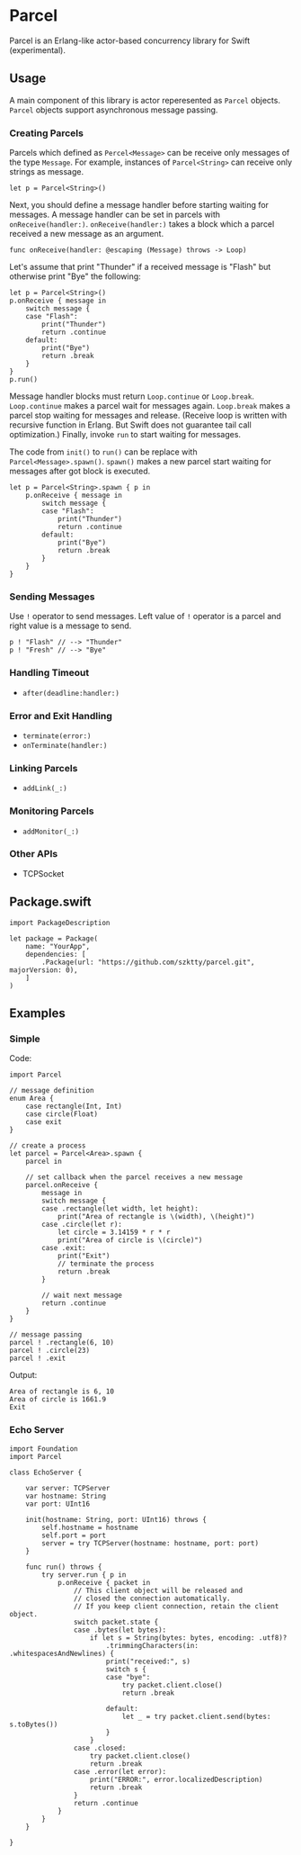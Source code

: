 # Parcel

Parcel is an Erlang-like actor-based concurrency library for Swift (experimental).

## Usage

A main component of this library is actor reperesented as ``Parcel`` objects.
``Parcel`` objects support asynchronous message passing.

### Creating Parcels

Parcels which defined as ``Percel<Message>`` can be receive only messages of the type ``Message``.
For example, instances of ``Parcel<String>`` can receive only strings as message.

```
let p = Parcel<String>()
```

Next, you should define a message handler before starting waiting for messages.
A message handler can be set in parcels with ``onReceive(handler:)``.
``onReceive(handler:)`` takes a block which a parcel received a new message as an argument.

```
func onReceive(handler: @escaping (Message) throws -> Loop)
```

Let's assume that print "Thunder" if a received message is "Flash" but otherwise print "Bye" the following:

```
let p = Parcel<String>()
p.onReceive { message in
    switch message {
    case "Flash":
        print("Thunder")
        return .continue
    default:
        print("Bye")
        return .break
    }
}
p.run()
```

Message handler blocks must return ``Loop.continue`` or ``Loop.break``.
``Loop.continue`` makes a parcel wait for messages again.
``Loop.break`` makes a parcel stop waiting for messages and release.
(Receive loop is written with recursive function in Erlang.
But Swift does not guarantee tail call optimization.)
Finally, invoke ``run`` to start waiting for messages.

The code from ``init()`` to ``run()`` can be replace with ``Parcel<Message>.spawn()``.
``spawn()`` makes a new parcel start waiting for messages after got block is executed.

```
let p = Parcel<String>.spawn { p in
    p.onReceive { message in
        switch message {
        case "Flash":
            print("Thunder")
            return .continue
        default:
            print("Bye")
            return .break
        }
    }
}
```

### Sending Messages

Use ``!`` operator to send messages.
Left value of ``!`` operator is a parcel and right value is a message to send.

```
p ! "Flash" // --> "Thunder"
p ! "Fresh" // --> "Bye"
```

### Handling Timeout

- ``after(deadline:handler:)``

### Error and Exit Handling

- ``terminate(error:)``
- ``onTerminate(handler:)``

### Linking Parcels

- ``addLink(_:)``

### Monitoring Parcels

- ``addMonitor(_:)``

### Other APIs

- TCPSocket

## Package.swift

```
import PackageDescription

let package = Package(
    name: "YourApp",
    dependencies: [
        .Package(url: "https://github.com/szktty/parcel.git", majorVersion: 0),
    ]
)
```

## Examples

### Simple

Code:

```
import Parcel

// message definition
enum Area {
    case rectangle(Int, Int)
    case circle(Float)
    case exit
}

// create a process
let parcel = Parcel<Area>.spawn {
    parcel in

    // set callback when the parcel receives a new message
    parcel.onReceive {
        message in
        switch message {
        case .rectangle(let width, let height):
            print("Area of rectangle is \(width), \(height)")
        case .circle(let r):
            let circle = 3.14159 * r * r
            print("Area of circle is \(circle)")
        case .exit:
            print("Exit")
            // terminate the process
            return .break
        }

        // wait next message
        return .continue
    }
}

// message passing
parcel ! .rectangle(6, 10)
parcel ! .circle(23)
parcel ! .exit
```

Output:

```
Area of rectangle is 6, 10
Area of circle is 1661.9
Exit
```

### Echo Server

```
import Foundation
import Parcel

class EchoServer {
    
    var server: TCPServer
    var hostname: String
    var port: UInt16
    
    init(hostname: String, port: UInt16) throws {
        self.hostname = hostname
        self.port = port
        server = try TCPServer(hostname: hostname, port: port)
    }
    
    func run() throws {
        try server.run { p in
            p.onReceive { packet in
                // This client object will be released and
                // closed the connection automatically.
                // If you keep client connection, retain the client object.
                switch packet.state {
                case .bytes(let bytes):
                    if let s = String(bytes: bytes, encoding: .utf8)?
                        .trimmingCharacters(in: .whitespacesAndNewlines) {
                        print("received:", s)
                        switch s {
                        case "bye":
                            try packet.client.close()
                            return .break
                            
                        default:
                            let _ = try packet.client.send(bytes: s.toBytes())
                        }
                    }
                case .closed:
                    try packet.client.close()
                    return .break
                case .error(let error):
                    print("ERROR:", error.localizedDescription)
                    return .break
                }
                return .continue
            }
        }
    }
    
}
```
